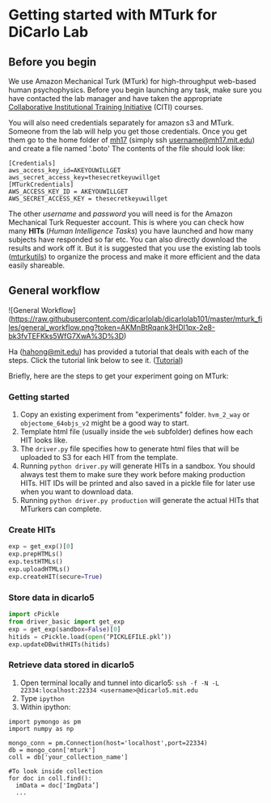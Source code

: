 # Getting started with MTurk for DiCarlo Lab

## Before you begin

We use Amazon Mechanical Turk (MTurk) for high-throughput web-based human psychophysics. Before you begin launching any task, make sure you have contacted the lab manager and have taken the appropriate [Collaborative Institutional Training Initiative](http://couhes.mit.edu/training-research-involving-human-subjects) (CITI) courses. 

You will also need credentials separately for amazon s3 and MTurk. Someone from the lab will help you get those credentials. Once you get them go to the home folder of [mh17](http://mindhive.mit.edu/intro) (simply ssh username@mh17.mit.edu) and create a file named '.boto' The contents of the file should look like:

    [Credentials]
    aws_access_key_id=AKEYOUWILLGET
    aws_secret_access_key=thesecretkeyuwillget
    [MTurkCredentials]
    AWS_ACCESS_KEY_ID = AKEYOUWILLGET
    AWS_SECRET_ACCESS_KEY = thesecretkeyuwillget

The other _username_ and _password_ you will need is for the Amazon Mechanical Turk Requester account. This is where you can check how many **HITs** (_Human Intelligence Tasks_) you have launched and how many subjects have responded so far etc. You can also directly download the results and work off it. But it is suggested that you use the existing lab tools ([mturkutils](https://github.com/dicarlolab/mturkutils)) to organize the process and make it more efficient and the data easily shareable.

## General workflow

![General Workflow] (https://raw.githubusercontent.com/dicarlolab/dicarlolab101/master/mturk_files/general_workflow.png?token=AKMnBtRqank3HDI1px-2e8-bk3fvTEFKks5WfG7XwA%3D%3D)

Ha (hahong@mit.edu) has provided a tutorial that deals with each of the steps. Click the tutorial link below to see it. ([Tutorial](https://github.com/dicarlolab/mturkutils/blob/master/tutorials/Hands-on%20tutorial.pdf))

Briefly, here are the steps to get your experiment going on MTurk:

### Getting started

1. Copy an existing experiment from "experiments" folder. `hvm_2_way` or `objectome_64objs_v2` might be a good way to start.
2. Template html file (usually inside the `web` subfolder) defines how each HIT looks like.
3. The `driver.py` file specifies how to generate html files that will be uploaded to S3 for each HIT from the template.
4. Running `python driver.py` will generate HITs in a sandbox. You should always test them to make sure they work before making production HITs. HIT IDs will be printed and also saved in a pickle file for later use when you want to download data.
5. Running `python driver.py production` will generate the actual HITs that MTurkers can complete.

### Create HITs

```python
exp = get_exp()[0]
exp.prepHTMLs()
exp.testHTMLs()
exp.uploadHTMLs()
exp.createHIT(secure=True)
```

### Store data in dicarlo5

```python
import cPickle
from driver_basic import get_exp 
exp = get_exp(sandbox=False)[0]
hitids = cPickle.load(open(‘PICKLEFILE.pkl’))
exp.updateDBwithHITs(hitids)
```

### Retrieve data stored in dicarlo5

1. Open terminal locally and tunnel into dicarlo5:
   `ssh -f -N -L 22334:localhost:22334 <username>@dicarlo5.mit.edu`
2. Type `ipython`
3. Within ipython:
```
import pymongo as pm
import numpy as np

mongo_conn = pm.Connection(host='localhost',port=22334)
db = mongo_conn['mturk']
coll = db['your_collection_name']

#To look inside collection
for doc in coll.find():
  imData = doc['ImgData’]
  ...
```

